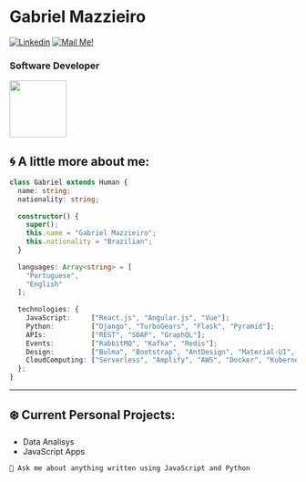 # Gabriel Mazzieiro


[![Linkedin](https://img.shields.io/badge/-Connect-blue?style=flat-square&logo=Linkedin&logoColor=white&link=https://www.linkedin.com/in/gabriel-mazzieiro-fullstack-dev/)](https://www.linkedin.com/in/gabriel-mazzieiro-fullstack-dev/)
[![Mail Me!](https://img.shields.io/badge/-Contact%20Me!-c14438?style=flat-square&logo=Gmail&logoColor=white&link=mailto:gabrielpm94@gmail.com)](mailto:gabrielpm94@gmail.com)

### Software Developer

<img src="https://i.ibb.co/QJZdmpv/XOsX.gif" width="100" height="100" />

## 🌀 A little more about me:

```typescript
class Gabriel extends Human {
  name: string;
  nationality: string;
  
  constructor() {
    super();
    this.name = "Gabriel Mazzieiro";
    this.nationality = "Brazilian";
  }
  
  languages: Array<string> = [
    "Portuguese",
    "English"
  ];
  
  technologies: {
    JavaScript:     ["React.js", "Angular.js", "Vue"];
    Python:         ["Django", "TurboGears", "Flask", "Pyramid"];
    APIs:           ["REST", "SOAP", "GraphQL"];
    Events:         ["RabbitMQ", "Kafka", "Redis"];
    Design:         ["Bulma", "Bootstrap", "AntDesign", "Material-UI", "Kendo-UI"];
    CloudComputing: ["Serverless", "Amplify", "AWS", "Docker", "Kubernetes"];
  };  
}
```
---
## ❄️ Current Personal Projects:

- Data Analisys
- JavaScript Apps


`💬 Ask me about anything written using JavaScript and Python`
